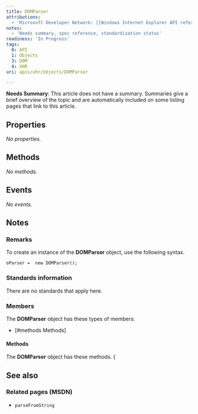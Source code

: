 ```yaml
---
title: DOMParser
attributions:
  - 'Microsoft Developer Network: [[Windows Internet Explorer API reference](http://msdn.microsoft.com/en-us/library/ie/hh828809%28v=vs.85%29.aspx) Article]'
notes:
  - 'Needs summary, spec reference, standardization status'
readiness: 'In Progress'
tags:
  0: API
  1: Objects
  3: DOM
  4: XHR
uri: apis/xhr/objects/DOMParser

---
```

**Needs Summary**: This article does not have a summary. Summaries give a brief overview of the topic and are automatically included on some listing pages that link to this article.

## Properties

*No properties.*

## Methods

*No methods.*

## Events

*No events.*

## Notes

### Remarks

To create an instance of the **DOMParser** object, use the following syntax.

    oParser =  new DOMParser();

### Standards information

There are no standards that apply here.

### Members

The **DOMParser** object has these types of members:

-   [\#methods Methods]

#### Methods

The **DOMParser** object has these methods. {

## See also

### Related pages (MSDN)

-   `parseFromString`
